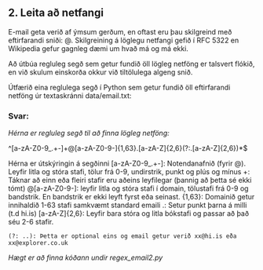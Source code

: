 ## 2. Leita að netfangi
E-mail geta verið af ýmsum gerðum, en oftast eru þau skilgreind með eftirfarandi sniði: <local-part>@<domain>.<top-level-domain> Skilgreining á löglegu netfangi gefið í RFC 5322 en Wikipedia gefur gagnleg dæmi um hvað má og má ekki.

Að útbúa regluleg segð sem getur fundið öll lögleg netföng er talsvert flókið, en við skulum einskorða okkur við tiltölulega algeng snið.

Útfærið eina reglulega segð í Python sem getur fundið öll eftirfarandi netföng úr textaskránni data/email.txt:

### Svar: 

*Hérna er regluleg segð til að finna lögleg netföng:*

^[a-zA-Z0-9_.+-]+@[a-zA-Z0-9-]{1,63}\.[a-zA-Z]{2,6}(?:\.[a-zA-Z]{2,6})*$

Hérna er útskýringin á segðinni
    [a-zA-Z0-9_.+-]: Notendanafnið (fyrir @). Leyfir litla og stóra stafi, tölur frá 0-9, undirstrik, punkt og plús og mínus
    +: Táknar að einn eða fleiri stafir eru aðeins leyfilegar (þannig að þetta sé ekki tómt)
    @[a-zA-Z0-9-]: leyfir litla og stóra stafi í domain, tölustafi frá 0-9 og bandstrik. En bandstrik er ekki leyft fyrst eða seinast.
    {1,63}: Domainið getur innihaldið 1-63 stafi samkvæmt standard emaili
    \.: Setur punkt þarna á milli (t.d hi.is)
    [a-zA-Z]{2,6}: Leyfir bara stóra og litla bókstafi og passar að það séu 2-6 stafir. 
    
    (?: ..): Þetta er optional eins og email getur verið xx@hi.is eða xx@explorer.co.uk

*Hægt er að finna kóðann undir regex_email2.py*